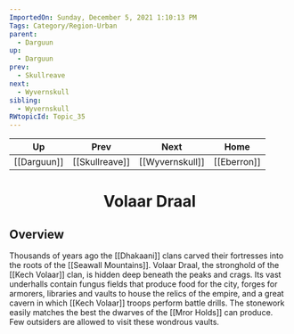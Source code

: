 ```yaml
---
ImportedOn: Sunday, December 5, 2021 1:10:13 PM
Tags: Category/Region-Urban
parent:
  - Darguun
up:
  - Darguun
prev:
  - Skullreave
next:
  - Wyvernskull
sibling:
  - Wyvernskull
RWtopicId: Topic_35
---
```


| Up | Prev | Next | Home |
|----|------|------|------|
| [[Darguun]] | [[Skullreave]] | [[Wyvernskull]] | [[Eberron]] |

# <center>Volaar Draal</center>

## Overview

Thousands of years ago the [[Dhakaani]] clans carved their fortresses into the roots of the [[Seawall Mountains]]. Volaar Draal, the stronghold of the [[Kech Volaar]] clan, is hidden deep beneath the peaks and crags. Its vast underhalls contain fungus fields that produce food for the city, forges for armorers, libraries and vaults to house the relics of the empire, and a great cavern in which [[Kech Volaar]] troops perform battle drills. The stonework easily matches the best the dwarves of the [[Mror Holds]] can produce. Few outsiders are allowed to visit these wondrous vaults.
